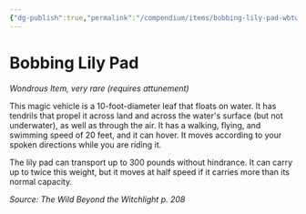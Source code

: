 ```yaml
---
{"dg-publish":true,"permalink":"/compendium/items/bobbing-lily-pad-wbtw/","tags":["compendium/src/5e/wbtw","item/attunement/required","item/rarity/very-rare","item/wondrous"]}
---
```


# Bobbing Lily Pad
*Wondrous Item, very rare (requires attunement)*  


This magic vehicle is a 10-foot-diameter leaf that floats on water. It has tendrils that propel it across land and across the water's surface (but not underwater), as well as through the air. It has a walking, flying, and swimming speed of 20 feet, and it can hover. It moves according to your spoken directions while you are riding it.

The lily pad can transport up to 300 pounds without hindrance. It can carry up to twice this weight, but it moves at half speed if it carries more than its normal capacity.

*Source: The Wild Beyond the Witchlight p. 208*